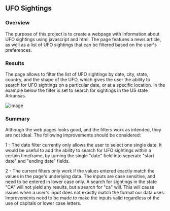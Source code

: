 ## UFO Sightings

### Overview
The purpose of this project is to create a webpage with information about UFO sightings using javascript and html. The page features a news article, as well as a list of UFO sightings that can be filtered based on the user's preferences.

### Results
The page allows to filter the list of UFO sightings by date, city, state, country, and the shape of the UFO, which gives the user the ability to search for UFO sightings on a particular date, or at a specific location. In the example below the filter is set to search for sightings in the US state Arkansas.

![image](https://user-images.githubusercontent.com/93882635/154015387-22a3a53b-ef20-43f9-bf90-e72730ae6333.png)

### Summary
Although the web pages looks good, and the filters work as intended, they are not ideal. The following improvements should be considered:

1 - The date filter currently only allows the user to select one single date. It would be useful to add the ability to search for UFO sightings within a certain timeframe, by turning the single "date" field into seperate "start date" and "ending date" fields.

2 - The current filters only work if the values entered exactly match the values in the page's underlying data. The inputs are case sensitive, and need to be entered in lower case only. A search for sightings in the state "CA" will not yield any results, but a search for "ca" will. This will cause issues when a user's input does not exactly match the format our data uses. Improvements need to be made to make the inputs valid regardless of the use of capitals or lower case letters.
